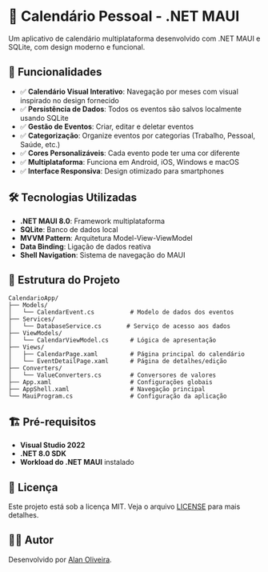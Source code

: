 # 📅 Calendário Pessoal - .NET MAUI

Um aplicativo de calendário multiplataforma desenvolvido com .NET MAUI e SQLite, com design moderno e funcional.

## 🚀 Funcionalidades

- ✅ **Calendário Visual Interativo**: Navegação por meses com visual inspirado no design fornecido
- ✅ **Persistência de Dados**: Todos os eventos são salvos localmente usando SQLite
- ✅ **Gestão de Eventos**: Criar, editar e deletar eventos
- ✅ **Categorização**: Organize eventos por categorias (Trabalho, Pessoal, Saúde, etc.)
- ✅ **Cores Personalizáveis**: Cada evento pode ter uma cor diferente
- ✅ **Multiplataforma**: Funciona em Android, iOS, Windows e macOS
- ✅ **Interface Responsiva**: Design otimizado para smartphones

## 🛠️ Tecnologias Utilizadas

- **.NET MAUI 8.0**: Framework multiplataforma
- **SQLite**: Banco de dados local
- **MVVM Pattern**: Arquitetura Model-View-ViewModel
- **Data Binding**: Ligação de dados reativa
- **Shell Navigation**: Sistema de navegação do MAUI

## 📁 Estrutura do Projeto

```
CalendarioApp/
├── Models/
│   └── CalendarEvent.cs          # Modelo de dados dos eventos
├── Services/
│   └── DatabaseService.cs       # Serviço de acesso aos dados
├── ViewModels/
│   └── CalendarViewModel.cs      # Lógica de apresentação
├── Views/
│   ├── CalendarPage.xaml         # Página principal do calendário
│   └── EventDetailPage.xaml      # Página de detalhes/edição
├── Converters/
│   └── ValueConverters.cs        # Conversores de valores
├── App.xaml                      # Configurações globais
├── AppShell.xaml                 # Navegação principal
└── MauiProgram.cs                # Configuração da aplicação
```

## 🏗️ Pré-requisitos

- **Visual Studio 2022**
- **.NET 8.0 SDK**
- **Workload do .NET MAUI** instalado

## 📄 Licença

Este projeto está sob a licença MIT. Veja o arquivo [LICENSE](LICENSE) para mais detalhes.

## 👨‍💻 Autor

Desenvolvido por [Alan Oliveira](https://github.com/Alan-oliveir).
